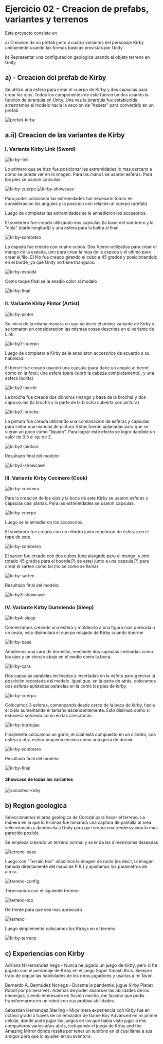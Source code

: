 # Ejercicio 02 - Creacion de prefabs, variantes y terrenos

Este proyecto consiste en
 
a) Creacion de un prefab junto a cuatro variantes del personaje Kirby unicamente usando las formas
   basicas provistas por Unity

b) Representar una configuracion geologica usando el objeto terreno en Unity


## a) - Creacion del prefab de Kirby


Se utilizo una esfera para crear el cuerpo de Kirby y dos capsulas para crear los ojos. Todos los
componentes de este fueron unidos usando la funcion de jerarquia en Unity. Una vez la jerarquia fue
establecida, arrastramos el modelo hacia la seccion de "Assets" para convertirlo en un prefab


![prefab-kirby](./img/kirby-prefab.png)


## a.ii)  Creacion de las variantes de Kirby


### I.  Variante Kirby Link (Sword)


![kirby-link](./img/kirby-link.png)


Lo primero que se hizo fue posicionar las extremidades lo mas cercano a como se puede ver en la imagen.
Para las manos  se usaron esferas. Para los pies se usaron capsulas.

![kirby-cuerpo](./img/kirby-cuerpo.png)
![kirby-showcase](./img/kirby-showcase.png)

Para poder posicionar las extremidades fue necesario tomar en consideracion los angulos y la posicion
con relacion al cuerpo (prefab) 


Luego de completar las extremidades se le annadieron los accesorios.


El sombrero fue creado utilizando dos capsulas (la base del sombrero y la "cola" (darle longitud)) y 
una esfera para la bolita al final.

![kirby-sombrero](./img/kirby-sombrero.png)

La espada fue creada con cuatro cubos. Dos fueron utilizados para crear el mango de la espada, 
uno para crear la hoja de la espada y el ultimo para crear el filo. 
El filo fue creado girando el cubo a 45 grados y posicionandolo en el borde, ya que Unity no tiene triangulos. 

![kirby-espada](./img/kirby-ready.png)

Como toque final se le anadio color al modelo

![kirby-final](./img/kirby-final.png)

### II. Variante Kirby Pintor (Artist)


![kirby-pintor](./img/kirby-artist.png)

Se inicio de la misma manera en que se inicio el primer variante de Kirby y se tomaron en consideracion
las mismas cosas descritas en el variante de Link.

![kirby2-cuerpo](./img/kirby2-cuerpo.png)

Luego de completar a Kirby se le anadieron accesorios de acuerdo a su habilidad.


El berret fue creado usando una capsula (para darle un angulo al berret como en la foto), una esfera (para
cubrir la cabeza completamente), y una esfera (bolita)

![kirby2-berret](./img/kirby2-berret.png)

La brocha fue creada dos cilindros (mango y base de la brocha) y dos capu=sulas (la brocha y la parte
de la brocha cubierta con pintura) 

![kirby2-brocha](./img/kirby2-brocha.png)

La pintura fue creada utilizando una combinacion de esferas y capsulas para imitar una mancha de pintura.
Estas fueron aplanadas para que se vieran un poco como "liquido". Para lograr este efecto se logro dandole
un valor de 0.5 al eje de Z.

![kirby2-pintura](./img/kirby2-pintura.png)

Resultado final del modelo:

![kirby2-showcase](./img/kirby2-showcase.png)


### III.  Variante Kirby Cocinero (Cook)

![kirby-cocinero](./img/kirby-cook.png)

Para la creacion de los ojos y la boca de este Kirby se usaron esferas y capsulas casi planas. Para las
extremidades se usaron capsulas.

![kirby-cuerpo](./img/kirby3-cuerpo.png)

Luego se le annadieron los accesorios.

El sombrero fue creado con un cilindro junto repeticion de esferas en el tope de este. 

![kirby-sombrero](./img/kirby3-sombrero.png)

El sarten fue creado con dos cubos (uno alargado para el mango, y otro rotado 45 grados para el boorde(?) de este)
junto a una capsula(?) para crear el sarten como tal (no se como se llama)

![kirby-sarten](./img/kirby3-sarten.png)

Resultado final del modelo:

![kirby3-showcase](./img/kirby3-showcase.png)


### IV.  Variante Kirby Durmiendo (Sleep)

![kirby4-sleep](./img/kirby-sleep.png)

Comenzamos creando una esfera y moldearlo a una figura mas parecida a un ovalo, esto disimulara el cuerpo relajado de Kirby cuando duerme

![kirby-base](./img/kirby4-base.png)

Añademos una cara de dormilón, mediante dos capsulas inclinadas como los ojos y un circulo abajo en el medio como la boca.

![kirby-cara](./img/kirby4-cara.png)

Dos capsulas paralelas inclinadas y insertadas en la esfera para generar la poscición recostada del modelo. Igual que, en la parte de atrás, colocamos dos esferas aplstadas paralelas en la como los pies de kirby.

![kirby-cuerpo](./img/kirby4-cuerpo.png)

Colocamos 3 esferas, comenzando desde cerca de la boca de kirby, hacia el cielo aumentando el tamaño ascendentemente. Esto disimula como si estuviera soñando como en las caricaturas.

![kirby-burbujas](./img/kirby4-burbujas.png)

Finalmente colocamos un gorro, el cual esta compuesto en un cilindro, una esfera y otra esfera pequeña encima como una gorra de dormir.

![kirby-sombrero](./img/kirby4-sombrero.png)

Resultado final del modelo:

![kirby-final](./img/kirby4-final.png)

#### Showcase de todas las variantes

![variantes-kirby](./img/coleccion-kirbys.png)


## b)  Region geologica

Seleccionamos el area geologica de Corozal para hacer el terreno. La manera en la que lo hicimos fue tomando una captura de
pantalla al area seleccionada y dandosela a Unity para que creara una renderizacion lo mas parecido posible.

Se empieza creando un terreno normal y se le da las dimensiones deseadas

![terreno-base](./img/terreno-base.jpeg)

Luego con "Terrain tool" añadimos la imagen de ruido (es decir, la imagen tomada directamente del mapa de P.R.) y ajustamos los parámetros de altura.

![terreno-config](./img/terreno-config.jpeg)

Terminamos con el siguiente terreno:

![terreno-top](./img/terreno-top.png)

De frente para que sea mas apreciado

![terreno](./img/terreno.png)

Luego simplemente colocamos los Kirbys en el terreno

![kirby-terreno](./img/kirby-terreno.png) 

## c) Experiencias con Kirby

Adriana N Hernandez Vega - Nunca he jugado un juego de Kirby, pero si he jugado con el personaje de Kirby en el
juego Super Smash Bros. Siempre trato de copiar las habilidades de los otros jugadores y usarlas a mi favor.

Bernardo A. Bermúdez Noriega - Durante la pandemia, jugue Kirby Planet Robot por primera vez. Ademas de poder absorber las abilidades de los enemigos, siendo interesado en ficción mecha, me fascinó que podía transformarme en un robot con sus probias abilidades.

Sebastian Hernandez Sterling - Mi primera experiencia con Kirby fue en octavo grado a través de un emulador de Game Boy Advanced en mi primer celular, donde pude jugar los juegos en los que había visto jugar a mis compañeros varios años atrás, incluyendo el juego de Kirby and the Amazing Mirror donde resalta por tener un teléfono en el cual llama a sus amigos para que lo ayuden en su aventura.
